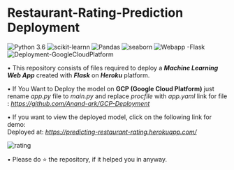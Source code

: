 # Restaurant-Rating-Prediction Deployment
![Python 3.6](https://img.shields.io/badge/Python-3.6-brightgreen.svg) ![scikit-learnn](https://img.shields.io/badge/Library-Scikit_Learn-orange.svg) ![Pandas](https://img.shields.io/badge/Library-Pandas-blueviolet.svg) ![seaborn](https://img.shields.io/badge/Library-Seaborn-ff69b4.svg) ![Webapp -Flask](https://img.shields.io/badge/Webapp-Flask-red.svg) ![Deployment-GoogleCloudPlatform](https://img.shields.io/badge/Deployment-GoogleCloudPlatform-blue.svg)



• This repository consists of files required to deploy a ___Machine Learning Web App___ created with ___Flask___ on ___Heroku___ platform.

• If You Want to Deploy the model on __GCP (Google Cloud Platform)__ just rename _app.py_ file to _main.py_ and replace _procfile_ with _app.yaml_ link for file : _https://github.com/Anand-ark/GCP-Deployment_

• If you want to view the deployed model, click on the following link for demo:<br />
Deployed at: _https://predicting-restaurant-rating.herokuapp.com/_

![rating](https://user-images.githubusercontent.com/44177280/86786872-1c38fe00-c082-11ea-90bd-1da889bd4921.PNG)


• Please do ⭐ the repository, if it helped you in anyway.
